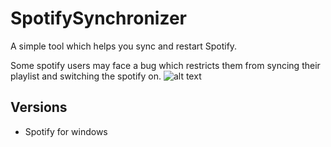 # SpotifySynchronizer
A simple tool which helps you sync and restart Spotify.

Some spotify users may face a bug which restricts them from syncing their playlist and switching the spotify on.
![alt text](https://i.imgur.com/0O2cmnZ.png)

## Versions
- Spotify for windows

